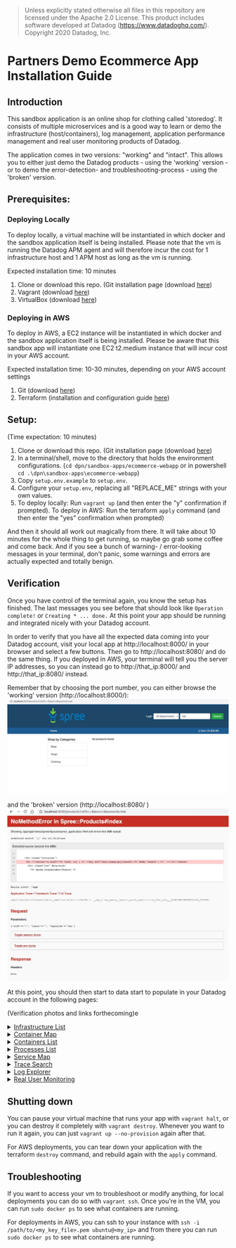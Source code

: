 
> Unless explicitly stated otherwise all files in this repository are licensed under the Apache 2.0 License.
> This product includes software developed at Datadog (https://www.datadoghq.com/). Copyright 2020 Datadog, Inc.

# Partners Demo Ecommerce App Installation Guide

## Introduction

This sandbox application is an online shop for clothing called 'storedog'. It consists of multiple microservices and is a good way to learn or demo the infrastructure (host/containers), log management, application performance management and real user monitoring products of Datadog.

The application comes in two versions: "working" and "intact". This allows you to either just demo the Datadog products - using the 'working' version - or to demo the error-detection- and troubleshooting-process - using the 'broken' version.


## Prerequisites:

### Deploying Locally

To deploy locally, a virtual machine will be instantiated in which docker and the sandbox application itself is being installed.
Please note that the vm is running the Datadog APM agent and will therefore incur the cost for 1 infrastructure host and 1 APM host as long as the vm is running.

Expected installation time: 10 minutes

1. Clone or download this repo. (Git installation page (download [here](https://git-scm.com/downloads))
2. Vagrant (download [here](https://www.vagrantup.com/downloads.html))
3. VirtualBox (download [here](https://www.virtualbox.org/wiki/Downloads))

### Deploying in AWS

To deploy in AWS, a EC2 instance will be instantiated in which docker and the sandbox application itself is being installed.
Please be aware that this sandbox app will instantiate one EC2 t2.medium instance that will incur cost in your AWS account.

Expected installation time: 10-30 minutes, depending on your AWS account settings

1. Git (download [here](https://git-scm.com/downloads))
2. Terraform (installation and configuration guide [here](https://github.com/DataDog/dpn/tree/master/sandbox-apps/_terraform))


## Setup:
(Time expectation: 10 minutes)

1. Clone or download this repo. (Git installation page (download [here](https://git-scm.com/downloads))
2. In a terminal/shell, move to the directory that holds the environment configurations. (`cd dpn/sandbox-apps/ecommerce-webapp` or in powershell `cd .\dpn\sandbox-apps\ecommerce-webapp`)
3. Copy `setup.env.example` to `setup.env`.
4. Configure your `setup.env`, replacing all "REPLACE_ME" strings with your own values.
5. To deploy locally: Run `vagrant up` (and then enter the "y" confirmation if prompted). To deploy in AWS: Run the terraform `apply` command (and then enter the "yes" confirmation when prompted)

And then it should all work out magically from there. It will take about 10 minutes for the whole thing to get running, so maybe go grab some coffee and come back. And if you see a bunch of warning- / error-looking messages in your terminal, don't panic, some warnings and errors are actually expected and totally benign.

## Verification

Once you have control of the terminal again, you know the setup has finished. The last messages you see before that should look like `Operation complete!` or `Creating * ... done.` At this point your app should be running and integrated nicely with your Datadog account.

In order to verify that you have all the expected data coming into your Datadog account, visit your local app at http://localhost:8000/ in your browser and select a few buttons. Then go to http://localhost:8080/ and do the same thing. If you deployed in AWS, your terminal will tell you the server IP addresses, so you can instead go to http://that_ip:8000/ and http://that_ip:8080/ instead.

Remember that by choosing the port number, you can either browse the 'working' version (http://localhost:8000/):
![working version](https://github.com/DataDog/dpn/blob/master/sandbox-apps/ecommerce-webapp/static/images/storedog_working.jpg)

and the 'broken' version (http://localhost:8080/ )
![broken version](https://github.com/DataDog/dpn/blob/master/sandbox-apps/ecommerce-webapp/static/images/storedog_broken.jpg)


At this point, you should then start to data start to populate in your Datadog account in the following pages:

(Verification photos and links forthecoming)e
<details>
  <summary><a href="https://app.datadoghq.com/infrastructure" target="_blank">Infrastructure List</a></summary>

  ![Infrastructure List](https://github.com/DataDog/dpn/blob/master/sandbox-apps/ecommerce-webapp/static/images/infrastructure_list.jpg)
</details>

<details>
  <summary><a href="https://app.datadoghq.com/infrastructure/map?node_type=container" target="_blank">Container Map</a></summary>

  ![Container Map](https://github.com/DataDog/dpn/blob/master/sandbox-apps/ecommerce-webapp/static/images/container_map.jpg)
</details>

<details>
  <summary><a href="https://app.datadoghq.com/containers" target="_blank">Containers List</a></summary>

  ![Container List](https://github.com/DataDog/dpn/blob/master/sandbox-apps/ecommerce-webapp/static/images/container_list.jpg)
</details>

<details>
  <summary><a href="https://app.datadoghq.com/process" target="_blank">Processes List</a></summary>

  ![Process List](https://github.com/DataDog/dpn/blob/master/sandbox-apps/ecommerce-webapp/static/images/processes_list.jpg)
</details>

<details>
  <summary><a href="https://app.datadoghq.com/apm/map?env=dpn-sandbox" target="_blank">Service Map</a></summary>

  (make sure to scope to the relevant "env")

  ![Service Map](https://github.com/DataDog/dpn/blob/master/sandbox-apps/ecommerce-webapp/static/images/service_map.jpg)
</details>

<details>
  <summary><a href="https://app.datadoghq.com/apm/traces?env=dpn-sandbox" target="_blank">Trace Search</a></summary>

  (make sure to scope to the relevant "env")

  ![Trace Search](https://github.com/DataDog/dpn/blob/master/sandbox-apps/ecommerce-webapp/static/images/trace_search.jpg)
</details>

<details>
  <summary><a href="https://app.datadoghq.com/logs" target="_blank">Log Explorer</a></summary>

  (you may have to click through the "getting started" flow before you see the logs, make sure to filter out the service "agent".)

  ![Log Explorer](https://github.com/DataDog/dpn/blob/master/sandbox-apps/ecommerce-webapp/static/images/log_explorer.jpg)
</details>

<details>
  <summary><a href="https://app.datadoghq.com/rum" target="_blank">Real User Monitoring</a></summary>

  You will find "storedog-XXX" (where XXX is the name of the host you defined in your setup.env file) in the list of RUM Applications.

  ![RUM Applications](https://github.com/DataDog/dpn/blob/master/sandbox-apps/ecommerce-webapp/static/images/rum_applications.jpg)

  Drill-down into your RUM Application to see performance details on the application

  ![RUM Details](https://github.com/DataDog/dpn/blob/master/sandbox-apps/ecommerce-webapp/static/images/rum_applications.jpg)

</details>

## Shutting down

You can pause your virtual machine that runs your app with `vagrant halt`, or you can destroy it completely with `vagrant destroy`. Whenever you want to run it again, you can just `vagrant up --no-provision` again after that.

For AWS deployments, you can tear down your application with the terraform `destroy` command, and rebuild again with the `apply` command.

## Troubleshooting

If you want to access your vm to troubleshoot or modify anything, for local deployments you can do so with `vagrant ssh`. Once you're in the VM, you can run `sudo docker ps` to see what containers are running.

For deployments in AWS, you can ssh to your instance with `ssh -i /path/to/<my_key_file>.pem ubuntu@<my_ip>` and from there you can run `sudo docker ps` to see what containers are running.
